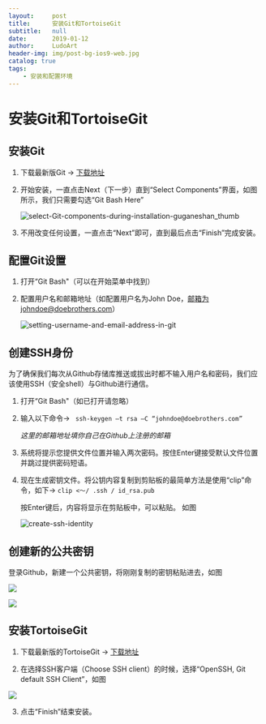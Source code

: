 ```yaml
---
layout:     post
title:      安装Git和TortoiseGit
subtitle:   null
date:       2019-01-12
author:     LudoArt
header-img: img/post-bg-ios9-web.jpg
catalog: true
tags:
    - 安装和配置环境
---
```

# 安装Git和TortoiseGit

## 安装Git

1. 下载最新版Git → [下载地址](<http://git-scm.com/download/win>)

2. 开始安装，一直点击Next（下一步）直到“Select Components”界面，如图所示，我们只需要勾选“Git Bash Here”

   ![select-Git-components-during-installation-guganeshan_thumb](http://guganeshan.com/blog/wp-content/uploads/2013/09/select-Git-components-during-installation-guganeshan.jpg)

3. 不用改变任何设置，一直点击“Next”即可，直到最后点击“Finish”完成安装。

## 配置Git设置
1. 打开“Git Bash"（可以在开始菜单中找到）

2. 配置用户名和邮箱地址（如配置用户名为John Doe，邮箱为johndoe@doebrothers.com）

    ![setting-username-and-email-address-in-git](http://guganeshan.com/blog/wp-content/uploads/2013/09/setting-username-and-email-address-in-git-guganeshan.com_.jpg)

## 创建SSH身份
为了确保我们每次从Github存储库推送或拔出时都不输入用户名和密码，我们应该使用SSH（安全shell）与Github进行通信。
1. 打开“Git Bash"（如已打开请忽略）

2. 输入以下命令→ ` ssh-keygen –t rsa –C “johndoe@doebrothers.com”` 

   *这里的邮箱地址填你自己在Github上注册的邮箱*

3. 系统将提示您提供文件位置并输入两次密码。按住Enter键接受默认文件位置并跳过提供密码短语。

4. 现在生成密钥文件。将公钥内容复制到剪贴板的最简单方法是使用“clip”命令，如下→ `clip <〜/ .ssh / id_rsa.pub `

   按Enter键后，内容将显示在剪贴板中，可以粘贴。 如图

   ![create-ssh-identity](http://guganeshan.com/blog/wp-content/uploads/2013/09/create-ssh-identity-and-associate-with-bitbucket.jpg)

## 创建新的公共密钥

登录Github，新建一个公共密钥，将刚刚复制的密钥粘贴进去，如图

![](http://images2015.cnblogs.com/blog/430523/201608/430523-20160831150855558-779365676.png)

![](http://images2015.cnblogs.com/blog/430523/201608/430523-20160831150941590-953771592.png)

## 安装TortoiseGit

1. 下载最新版的TortoiseGit → [下载地址](<http://code.google.com/p/tortoisegit/>)

2.  在选择SSH客户端（Choose SSH client）的时候，选择“OpenSSH, Git default SSH Client”，如图

   ![](http://guganeshan.com/blog/wp-content/uploads/2013/09/choose-ssh-client.jpg)

   3. 点击“Finish”结束安装。
